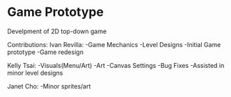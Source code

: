 # Game Prototype
 Develpment of 2D top-down game

 Contributions:
 Ivan Revilla: 
 -Game Mechanics
 -Level Designs
 -Initial Game prototype 
 -Game redesign

 Kelly Tsai:
 -Visuals(Menu/Art)
 -Art
 -Canvas Settings
 -Bug Fixes 
 -Assisted in minor level designs

 Janet Cho: 
 -Minor sprites/art
